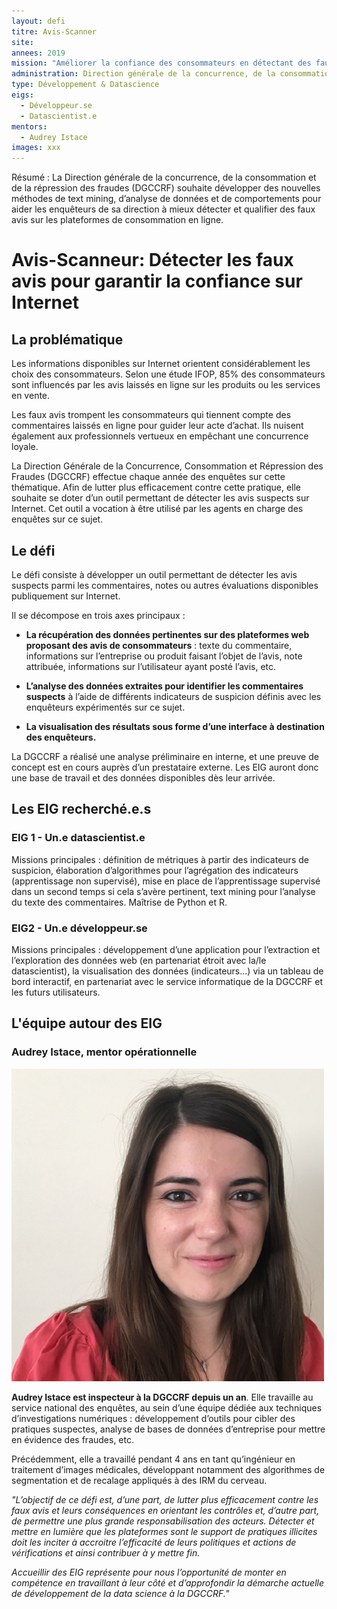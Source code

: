 ```yaml
---
layout: defi
titre: Avis-Scanner
site: 
annees: 2019
mission: "Améliorer la confiance des consommateurs en détectant des faux avis sur Internet"
administration: Direction générale de la concurrence, de la consommation et de la répression des fraudes 
type: Développement & Datascience
eigs:
  - Développeur.se
  - Datascientist.e
mentors: 
  - Audrey Istace
images: xxx
---
```


Résumé : La Direction générale de la concurrence, de la consommation et de la 
répression des fraudes (DGCCRF) souhaite développer des nouvelles 
méthodes de text mining, d’analyse de données et de comportements pour
aider les enquêteurs de sa direction à mieux détecter et qualifier des 
faux avis sur les plateformes de consommation en ligne.

# Avis-Scanneur: Détecter les faux avis pour garantir la confiance sur Internet

## La problématique

Les informations disponibles sur Internet orientent considérablement les choix des consommateurs. Selon une étude IFOP, 85% des consommateurs sont influencés par les avis laissés en ligne sur les produits ou les services en vente. 

Les faux avis trompent les consommateurs qui tiennent compte des commentaires laissés en ligne pour guider leur acte d’achat. Ils nuisent également aux professionnels vertueux en empêchant une concurrence loyale. 

La Direction Générale de la Concurrence, Consommation et Répression des Fraudes (DGCCRF) effectue chaque année des enquêtes sur cette thématique. Afin de lutter plus efficacement contre cette pratique, elle souhaite se doter d’un outil permettant de détecter les avis suspects sur Internet. Cet outil a vocation à être utilisé par les agents en charge des enquêtes sur ce sujet. 

## Le défi 
Le défi consiste à développer un outil permettant de détecter les avis suspects parmi les commentaires, notes ou autres évaluations disponibles publiquement sur Internet. 

Il se décompose en trois axes principaux :
* **La récupération des données pertinentes sur des plateformes web proposant des avis de consommateurs** : texte du commentaire, informations sur l’entreprise ou produit faisant l’objet de l’avis, note attribuée, informations sur l’utilisateur ayant posté l’avis, etc.
* **L’analyse des données extraites pour identifier les commentaires suspects** à l’aide de différents indicateurs de suspicion définis avec les enquêteurs expérimentés sur ce sujet.

* **La visualisation des résultats sous forme d’une interface à destination des enquêteurs.**

La DGCCRF a réalisé une analyse préliminaire en interne, et une preuve de concept est en cours auprès d’un prestataire externe. Les EIG auront donc une base de travail et des données disponibles dès leur arrivée.

## Les EIG recherché.e.s

### EIG 1 - Un.e datascientist.e
Missions principales : définition de métriques à partir des indicateurs de suspicion, élaboration d’algorithmes pour l’agrégation des indicateurs (apprentissage non supervisé), mise en place de l’apprentissage supervisé dans un second temps si cela s’avère pertinent, text mining pour l’analyse du texte des commentaires. Maîtrise de Python et R.

### EIG2 - Un.e développeur.se
Missions principales : développement d’une application pour l’extraction et l’exploration des données web (en partenariat étroit avec la/le datascientist), la visualisation des données (indicateurs…) via un tableau de bord interactif, en partenariat avec le service informatique de la DGCCRF et les futurs utilisateurs.

## L'équipe autour des EIG

### Audrey Istace, mentor opérationnelle

![Audrey Istace](/img/communaute/audrey-istace.png)

**Audrey Istace est inspecteur à la DGCCRF depuis un an**. Elle travaille au service national des enquêtes, au sein d’une équipe dédiée aux techniques d’investigations numériques : développement d’outils pour cibler des pratiques suspectes, analyse de bases de données d’entreprise pour mettre en évidence des fraudes, etc. 

Précédemment, elle a travaillé pendant 4 ans en tant qu’ingénieur en traitement d’images médicales, développant notamment des algorithmes de segmentation et de recalage appliqués à des IRM du cerveau.

_"L’objectif de ce défi est, d’une part, de lutter plus efficacement contre les faux avis et leurs conséquences en orientant les contrôles et, d’autre part, de  permettre une plus grande responsabilisation des acteurs. Détecter et mettre en lumière que les plateformes sont le support de pratiques illicites doit les inciter à accroitre l’efficacité de leurs politiques et actions de vérifications et ainsi contribuer à y mettre fin._

_Accueillir des EIG représente pour nous l’opportunité de monter en compétence en travaillant à leur côté et d’approfondir la démarche actuelle de développement de la data science à la DGCCRF._"



